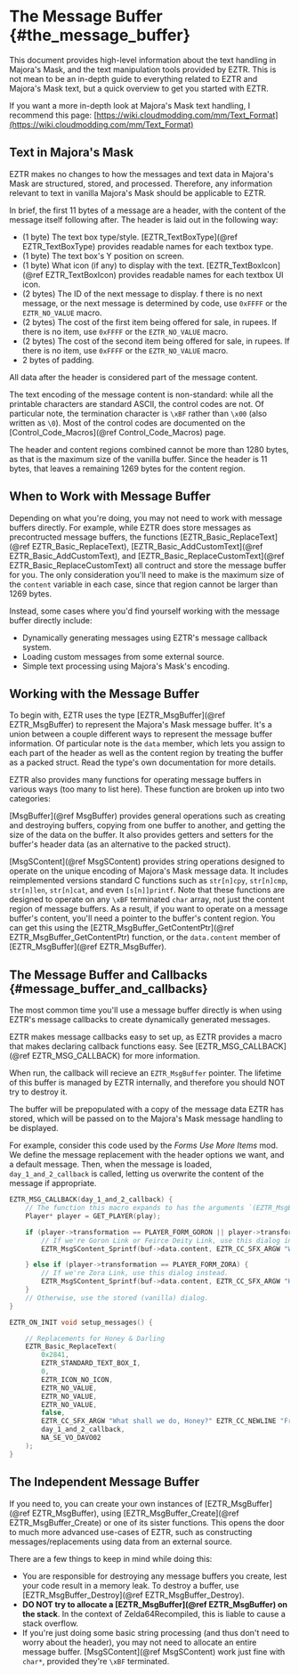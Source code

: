 # The Message Buffer {#the_message_buffer}

This document provides high-level information about the text handling in Majora's Mask, and the text manipulation tools provided by EZTR. This is not mean to be an in-depth guide to everything related to EZTR and Majora's Mask text, but a quick overview to get you started with EZTR.

If you want a more in-depth look at Majora's Mask text handling, I recommend this page: [https://wiki.cloudmodding.com/mm/Text_Format](https://wiki.cloudmodding.com/mm/Text_Format)

## Text in Majora's Mask

EZTR makes no changes to how the messages and text data in Majora's Mask are structured, stored, and processed. Therefore, any information relevant
to text in vanilla Majora's Mask should be applicable to EZTR.

In brief, the first 11 bytes of a message are a header, with the content of the message itself following after. The header is laid out in the following way:

* (1 byte) The text box type/style. [EZTR_TextBoxType](@ref EZTR_TextBoxType) provides readable names for each textbox type.
* (1 byte) The text box's Y position on screen.
* (1 byte) What icon (if any) to display with the text. [EZTR_TextBoxIcon](@ref EZTR_TextBoxIcon) provides readable names for each textbox UI icon.
* (2 bytes) The ID of the next message to display. f there is no next message, or the next message is determined by code, use `0xFFFF` or the `EZTR_NO_VALUE` macro.
* (2 bytes) The cost of the first item being offered for sale, in rupees. If there is no item, use `0xFFFF` or the `EZTR_NO_VALUE` macro.
* (2 bytes) The cost of the second item being offered for sale, in rupees. If there is no item, use `0xFFFF` or the `EZTR_NO_VALUE` macro.
* 2 bytes of padding.

All data after the header is considered part of the message content.

The text encoding of the message content is non-standard: while all the printable characters are standard ASCII, the control codes are not. Of particular note, the termination character is `\xBF` rather than `\x00` (also written as `\0`). Most of the control codes are documented on the [Control_Code_Macros](@ref Control_Code_Macros) page.

The header and content regions combined cannot be more than 1280 bytes, as that is the maximum size of the vanilla buffer. Since the header is 11 bytes,
that leaves a remaining 1269 bytes for the content region.

## When to Work with Message Buffer

Depending on what you're doing, you may not need to work with message buffers directly. For example, while EZTR does store messages as precontructed message
buffers, the functions [EZTR_Basic_ReplaceText](@ref EZTR_Basic_ReplaceText), [EZTR_Basic_AddCustomText](@ref EZTR_Basic_AddCustomText), and [EZTR_Basic_ReplaceCustomText](@ref EZTR_Basic_ReplaceCustomText) all contruct and store the message buffer for you. The only consideration you'll need to make is the maximum size of the `content` variable in each case, since that region cannot be larger than 1269 bytes.

Instead, some cases where you'd find yourself working with the message buffer directly include:

* Dynamically generating messages using EZTR's message callback system.
* Loading custom messages from some external source.
* Simple text processing using Majora's Mask's encoding.

## Working with the Message Buffer

To begin with, EZTR uses the type [EZTR_MsgBuffer](@ref EZTR_MsgBuffer) to represent the Majora's Mask message buffer. It's a union between a couple
different ways to represent the message buffer information. Of particular note is the `data` member, which lets you assign to each part of the header
as well as the content region by treating the buffer as a packed struct. Read the type's own documentation for more details.

EZTR also provides many functions for operating message buffers in various ways (too many to list here). These function are broken up into two categories:

[MsgBuffer](@ref MsgBuffer) provides general operations such as creating and destroying buffers, copying from one buffer to another, and getting the size of the data on the buffer. It also provides getters and setters for the buffer's header data (as an alternative to the packed struct).

[MsgSContent](@ref MsgSContent) provides string operations designed to operate on the unique encoding of Majora's Mask message data. It includes
reimplemented versions standard C functions such as `str[n]cpy`, `str[n]cmp`, `str[n]len`, `str[n]cat`, and even `[s[n]]printf`. Note that
these functions are designed to operate on any `\xBF` terminated `char` array, not just the content region of message buffers. As a result,
if you want to operate on a message buffer's content, you'll need a pointer to the buffer's content region. You can get this using the
[EZTR_MsgBuffer_GetContentPtr](@ref EZTR_MsgBuffer_GetContentPtr) function, or the `data.content` member of [EZTR_MsgBuffer](@ref EZTR_MsgBuffer).

## The Message Buffer and Callbacks {#message_buffer_and_callbacks}

The most common time you'll use a message buffer directly is when using EZTR's message callbacks to create dynamically generated messages.

EZTR makes message callbacks easy to set up, as EZTR provides a macro that makes declaring callback functions easy. See [EZTR_MSG_CALLBACK](@ref EZTR_MSG_CALLBACK) for more information.

When run, the callback will recieve an `EZTR_MsgBuffer` pointer. The lifetime of this buffer is managed by EZTR internally, and therefore
you should NOT try to destroy it.

The buffer will be prepopulated with a copy of the message data EZTR has stored, which will be passed on to the Majora's Mask message handling
to be displayed.

For example, consider this code used by the *Forms Use More Items* mod. We define the message replacement with the header options we want, and
a default message. Then, when the message is loaded, `day_1_and_2_callback` is called, letting us overwrite the content of the message if appropriate.

```C
EZTR_MSG_CALLBACK(day_1_and_2_callback) {
    // The function this macro expands to has the arguments `(EZTR_MsgBuffer* buf, u16 textId, PlayState* play)`.
    Player* player = GET_PLAYER(play);

    if (player->transformation == PLAYER_FORM_GORON || player->transformation == PLAYER_FORM_FIERCE_DEITY) {
        // If we're Goron Link or Feirce Deity Link, use this dialog instead.
        EZTR_MsgSContent_Sprintf(buf->data.content, EZTR_CC_SFX_ARGW "What shall we do, Honey?" EZTR_CC_NEWLINE "From what I can see, he's too" EZTR_CC_NEWLINE "heavy for the platform to support." EZTR_CC_EVENT EZTR_CC_END, NA_SE_VO_DAVO02);

    } else if (player->transformation == PLAYER_FORM_ZORA) {
        // If we're Zora Link, use this dialog instead.
        EZTR_MsgSContent_Sprintf(buf->data.content, EZTR_CC_SFX_ARGW "He's a celebrity, Honey." EZTR_CC_NEWLINE "You wouldn't want me to think" EZTR_CC_NEWLINE "I have competiton, do you?" EZTR_CC_EVENT EZTR_CC_END, NA_SE_VO_DAVO02);
    } 
    // Otherwise, use the stored (vanilla) dialog.
}

EZTR_ON_INIT void setup_messages() {

    // Replacements for Honey & Darling
    EZTR_Basic_ReplaceText(
        0x2841,
        EZTR_STANDARD_TEXT_BOX_I,
        0,
        EZTR_ICON_NO_ICON,
        EZTR_NO_VALUE,
        EZTR_NO_VALUE,
        EZTR_NO_VALUE,
        false,
        EZTR_CC_SFX_ARGW "What shall we do, Honey?" EZTR_CC_NEWLINE "From what I can see, he doesn't" EZTR_CC_NEWLINE "seem to be able to carry " EZTR_CC_COLOR_RED "bombs" EZTR_CC_COLOR_DEFAULT "." EZTR_CC_EVENT EZTR_CC_END,
        day_1_and_2_callback,
        NA_SE_VO_DAVO02
    );
}
```

## The Independent Message Buffer

If you need to, you can create your own instances of [EZTR_MsgBuffer](@ref EZTR_MsgBuffer), using [EZTR_MsgBuffer_Create](@ref EZTR_MsgBuffer_Create)
or one of its sister functions. This opens the door to much more advanced use-cases of EZTR, such as constructing messages/replacements using data from an external source.

There are a few things to keep in mind while doing this:

* You are responsible for destroying any message buffers you create, lest your code result in a memory leak. To destroy a buffer, use [EZTR_MsgBuffer_Destroy](@ref EZTR_MsgBuffer_Destroy).
* **DO NOT try to allocate a [EZTR_MsgBuffer](@ref EZTR_MsgBuffer) on the stack**. In the context of Zelda64Recompiled, this is liable to cause a stack overflow.
* If you're just doing some basic string processing (and thus don't need to worry about the header), you may not need to allocate an entire message buffer. [MsgSContent](@ref MsgSContent) work just fine with `char*`, provided they're `\xBF` terminated.
